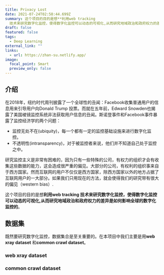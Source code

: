 ```yaml
---
title: Privacy Lost
date: 2021-07-24T02:58:44.699Z
summary: 这个项目的目的是想**利用web tracking
  技术来研究数字化监控，使得数字化监控可以动态的可视化,从而研究地域政治和政府权力的差异是如何影响全球的数字化监控的**。
draft: false
featured: false
tags:
  - Deep Learning
external_link: ""
links:
  - url: https://zhan-su.netlify.app/
image:
  focal_point: Smart
  preview_only: false
---
```

## 介绍

在2018年，纽约时代周刊披露了一个全球性的丑闻：Facebook收集普通用户的信息用来引导用户向Donald Trump 投票。而就在五年前，Edward Snowden也揭露了美国棱镜监控系统非法获取用户信息的丑闻。斯诺登事件和Facebook事件暴露了监控经济学的两个问题：

* 监控无处不在(ubiquity)，每一个都有一定的监控基础设施来进行数字化监控。
* 不透明性(intransparency)，对于被监控者来说，他们并不知道自己处于监控之中。

研究监控主义是非常有困难的，因为只有一些特殊的公司，有权力的组织才会有收集这些数据的能力，这会造成很严重的偏见。大部分的公司，有权利的组织事来自于西方国家。然而互联网的用户不仅仅是西方国家，除西方国家以外的地方占据了互联网用户的一大部分。如果我们只用现在的方法，就会使得我们的研究带有很大的偏见（western bias）.

这个项目的目的是想**利用web tracking 技术来研究数字化监控，使得数字化监控可以动态的可视化,从而研究地域政治和政府权力的差异是如何影响全球的数字化监控的**。

## 数据集

既然要研究数字化监控，数据集合是至关重要的。在本项目中我们主要是用**web xray dataset** 和**common crawl dataset**。

### web xray dataset

### common crawl dataset
